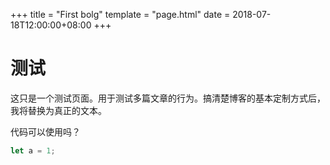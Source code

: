 +++
title = "First bolg"
template = "page.html" 
date = 2018-07-18T12:00:00+08:00
+++

# 测试

这只是一个测试页面。用于测试多篇文章的行为。搞清楚博客的基本定制方式后，我将替换为真正的文本。

代码可以使用吗？

```rust
let a = 1;
```


